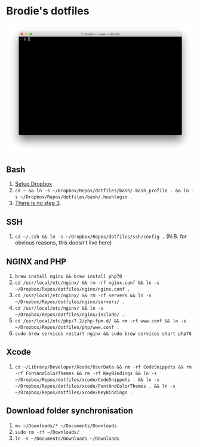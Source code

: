 # Brodie's dotfiles

![Screenshot.png](Screenshot.png)

## Bash

1. [Setup Dropbox](https://www.dropbox.com/help/desktop-web/download-dropbox)
2. `cd ~ && ln -s ~/Dropbox/Repos/dotfiles/bash/.bash_profile . && ln -s ~/Dropbox/Repos/dotfiles/bash/.hushlogin .`
3. [There is no step 3](https://www.youtube.com/watch?v=6uXJlX50Lj8).

## SSH

1. `cd ~/.ssh && ln -s ~/Dropbox/Repos/dotfiles/ssh/config .` (N.B. for obvious reasons, this doesn't live here)

## NGINX and PHP

1. `brew install nginx && brew install php70`
1. `cd /usr/local/etc/nginx/ && rm -rf nginx.conf && ln -s ~/Dropbox/Repos/dotfiles/nginx/nginx.conf .`
1. `cd /usr/local/etc/nginx/ && rm -rf servers && ln -s ~/Dropbox/Repos/dotfiles/nginx/servers/ .`
1. `cd /usr/local/etc/nginx/ && ln -s ~/Dropbox/Repos/dotfiles/nginx/include/ .`
1. `cd /usr/local/etc/php/7.2/php-fpm.d/ && rm -rf www.conf && ln -s ~/Dropbox/Repos/dotfiles/php/www.conf .`
1. `sudo brew services restart nginx && sudo brew services start php70`

## Xcode

1. `cd ~/Library/Developer/Xcode/UserData && rm -rf CodeSnippets && rm -rf FontAndColorThemes && rm -rf KeyBindings && ln -s ~/Dropbox/Repos/dotfiles/xcode/CodeSnippets . && ln -s ~/Dropbox/Repos/dotfiles/xcode/FontAndColorThemes . && ln -s ~/Dropbox/Repos/dotfiles/xcode/KeyBindings .`

## Download folder synchronisation

1. `mv ~/Downloads/* ~/Documents/Downloads`
1. `sudo rm -rf ~/Downloads/`
1. `ln -s ~/Documents/Downloads ~/Downloads`
